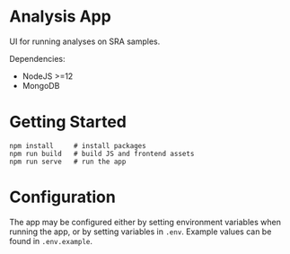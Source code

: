 # Analysis App

UI for running analyses on SRA samples.

Dependencies:

* NodeJS >=12
* MongoDB

# Getting Started

```
npm install     # install packages
npm run build   # build JS and frontend assets
npm run serve   # run the app
```

# Configuration

The app may be configured either by setting environment variables when running
the app, or by setting variables in `.env`. Example values can be found in
`.env.example`.
